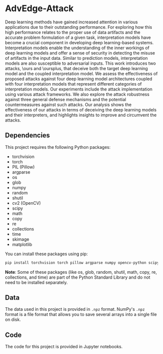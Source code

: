 # AdvEdge-Attack

Deep learning methods have gained increased attention in various applications due to their outstanding performance. 
For exploring how this high performance relates to the proper use of data artifacts and the accurate problem formulation of a given task, interpretation models have become a crucial component in developing deep learning-based systems. Interpretation models enable the understanding of the inner workings of deep learning models and offer a sense of security in detecting the misuse of artifacts in the input data. 
Similar to prediction models, interpretation models are also susceptible to adversarial inputs. This work introduces two attacks, \ours and \oursplus, that deceive both the target deep learning model and the coupled interpretation model. 
We assess the effectiveness of proposed attacks against four deep learning model architectures coupled with four interpretation models that represent different categories of interpretation models. Our experiments include the attack implementation using various attack frameworks. We also explore the attack robustness against three general defense mechanisms and the potential countermeasures against such attacks.
Our analysis shows the effectiveness of our attacks in terms of deceiving the deep learning models and their interpreters, and highlights insights to improve and circumvent the attacks.


## Dependencies

This project requires the following Python packages:

- torchvision
- torch
- PIL (Pillow)
- argparse
- os
- glob
- numpy
- random
- shutil
- cv2 (OpenCV)
- scipy
- math
- copy
- re
- collections
- time
- skimage
- matplotlib

You can install these packages using pip:

```bash
pip install torchvision torch pillow argparse numpy opencv-python scipy matplotlib scikit-image
```

**Note**: Some of these packages (like os, glob, random, shutil, math, copy, re, collections, and time) are part of the Python Standard Library and do not need to be installed separately.

## Data

The data used in this project is provided in `.npz` format. NumPy's `.npz` format is a file format that allows you to save several arrays into a single file on disk.

## Code

The code for this project is provided in Jupyter notebooks.




